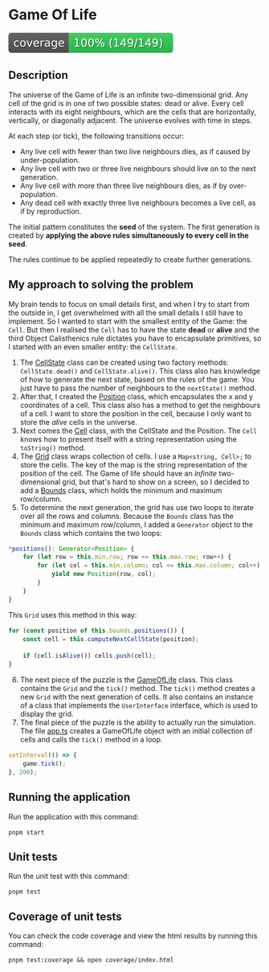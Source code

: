# Game Of Life
    
![Coverage](badge.svg)

## Description

The universe of the Game of Life is an infinite two-dimensional grid. Any cell of the grid is in one of two possible states: dead or alive. Every cell interacts with its eight neighbours, which are the cells that are horizontally, vertically, or diagonally adjacent.
The universe evolves with time in steps.

At each step (or tick), the following transitions occur:
- Any live cell with fewer than two live neighbours dies, as if caused by under-population.
- Any live cell with two or three live neighbours should live on to the next generation.
- Any live cell with more than three live neighbours dies, as if by over-population.
- Any dead cell with exactly three live neighbours becomes a live cell, as if by reproduction.

The initial pattern constitutes the **seed** of the system. The first generation is created by **applying the above rules simultaneously to every cell in the seed**.

The rules continue to be applied repeatedly to create further generations.

## My approach to solving the problem

My brain tends to focus on small details first, and when I try to start from the outside in, I get overwhelmed with all the small details I still have to implement. So I wanted to start with the smallest entity of the Game: the `Cell`. But then I realised the `Cell` has to have the state **dead** or **alive** and the third Object Calisthenics rule dictates you have to encapsulate primitives, so I started with an even smaller entity: the `CellState`. 

1. The [CellState](src/cell-state.ts) class can be created using two factory methods: `CellState.dead()` and `CellState.alive()`. This class also has knowledge of how to generate the next state, based on the rules of the game. You just have to pass the number of neighbours to the `nextState()` method. 
2. After that, I created the [Position](src/position.ts) class, which encapsulates the x and y coordinates of a cell. This class also has a method to get the neighbours of a cell. I want to store the position in the cell, because I only want to store the _alive_ cells in the universe.
3. Next comes the [Cell](src/cell.ts) class, with the CellState and the Position. The `Cell` knows how to present itself with a string representation using the `toString()` method.
4. The [Grid](src/grid.ts) class wraps collection of cells. I use a `Map<string, Cell>;` to store the cells. The key of the map is the string representation of the position of the cell. The Game of life should have an _infinite_ two-dimensional grid, but that's hard to show on a screen, so I decided to add a [Bounds](src/bounds.ts) class, which holds the minimum and maximum row/column.
5. To determine the next generation, the grid has use two loops to iterate over all the rows and columns. Because the `Bounds` class has the minimum and maximum row/column, I added a `Generator` object to the `Bounds` class which contains the two loops:

```typescript
*positions(): Generator<Position> {
    for (let row = this.min.row; row <= this.max.row; row++) {
        for (let col = this.min.column; col <= this.max.column; col++) {
            yield new Position(row, col);
        }
    }
}
```

This `Grid` uses this method in this way:

```typescript
for (const position of this.bounds.positions()) {
    const cell = this.computeNextCellState(position);

    if (cell.isAlive()) cells.push(cell);
}
```
6. The next piece of the puzzle is the [GameOfLife](src/game-of-life.ts) class. This class contains the `Grid` and the `tick()` method. The `tick()` method creates a new `Grid` with the next generation of cells. It also contains an instance of a class that implements the `UserInterface` interface, which is used to display the grid.
7. The final piece of the puzzle is the ability to actually run the simulation. The file [app.ts](src/app.ts) creates a GameOfLife object with an initial collection of cells and calls the `tick()` method in a loop.

```typescript
setInterval(() => {
    game.tick();
}, 200);
```



## Running the application

Run the application with this command:

```shell
pnpm start
```

## Unit tests

Run the unit test with this command:

```shell
pnpm test
```

## Coverage of unit tests

You can check the code coverage and view the html results by running this command:

```shell
pnpm test:coverage && open coverage/index.html
```
